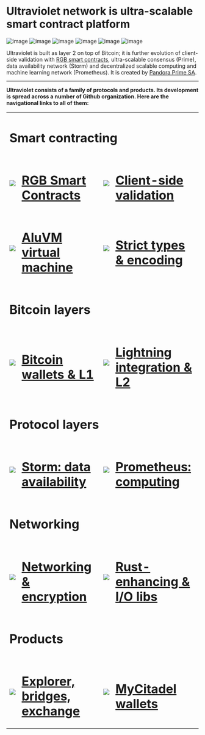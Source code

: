 # Ultraviolet network is ultra-scalable smart contract platform

![image](https://github.com/ultraviolet-network/.github/assets/372034/ac0e4415-92c2-4969-9196-648b4fae5fb5)
![image](https://github.com/ultraviolet-network/.github/assets/372034/5890d09d-f29a-44a5-b963-20386c80e988)
![image](https://github.com/ultraviolet-network/.github/assets/372034/26e9efee-a674-4739-9af6-7d242d8a4918)
![image](https://github.com/ultraviolet-network/.github/assets/372034/24f54680-37dd-4147-a14f-f9224eb2c72d)
![image](https://github.com/ultraviolet-network/.github/assets/372034/53990d70-a46e-4d99-8492-c5fe5716141e)
![image](https://github.com/ultraviolet-network/.github/assets/372034/77c89b2f-7fd2-478a-979e-183660b5078f)

Ultraviolet is built as layer 2 on top of Bitcoin; it is further evolution of client-side validation with [RGB smart contracts](https://rgb.tech), ultra-scalable consensus (Prime), data availability network (Storm) and decentralized scalable computing and machine learning network (Prometheus). It is created by [Pandora Prime SA](https://github.com/pandora-prime).

<hr/>

**Ultraviolet consists of a family of protocols and products. Its development is spread across a number of Github organization. Here are the navigational links to all of them:**

<table>
  <tr><td colspan=4><h1>Smart contracting</h1></td></tr>
  
  <tr>
    <td>
      <a href="https://github.com/RGB-WG"><img src="https://avatars.githubusercontent.com/u/39915942?s=100&v=4"/></a>
    </td>
    <td>
      <h1><a href="https://github.com/RGB-WG">RGB Smart Contracts</a></h1>
    </td>
    <td>
      <a href="https://github.com/LNP-BP"><img src="https://avatars.githubusercontent.com/u/55788029?s=100&v=4"/></a>
    </td>
    <td>
      <h1><a href="https://github.com/LNP-BP">Client-side validation</a></h1>
    </td>
  </tr>

  <tr>
    <td>
      <a href="https://github.com/AluVM"><img src="https://avatars.githubusercontent.com/u/119111163?s=100&v=4"/></a>
    </td>
    <td>
      <h1><a href="https://github.com/AluVM">AluVM virtual machine</a></h1>
    </td>
    <td>
      <a href="https://github.com/strict-types"><img src="https://avatars.githubusercontent.com/u/119111600?s=100&v=4"/></a>
    </td>
    <td>
      <h1><a href="https://github.com/strict-types">Strict types & encoding</a></h1>
    </td>
  </tr>
  
  <tr><td colspan=4><h1>Bitcoin layers</h1></td></tr>

  <tr>
    <td>
      <a href="https://github.com/BP-WG"><img src="https://avatars.githubusercontent.com/u/103577765?s=100&v=4"/></a>
    </td>
    <td>
      <h1><a href="https://github.com/BP-WG">Bitcoin wallets & L1</a></h1>
    </td>
    <td>
      <a href="https://github.com/LNP-WG"><img src="https://avatars.githubusercontent.com/u/101466836?s=100&v=4"/></a>
    </td>
    <td>
      <h1><a href="https://github.com/LNP-WG">Lightning integration & L2</a></h1>
    </td>
  </tr>

  <tr><td colspan=4><h1>Protocol layers</h1></td></tr>

  <tr>
    <td>
      <a href="https://github.com/Storm-WG"><img src="https://avatars.githubusercontent.com/u/54181212?s=100&v=4"/></a>
    </td>
    <td>
      <h1><a href="https://github.com/Storm-WG">Storm: data availability</a></h1>
    </td>
    <td>
      <a href="https://github.com/Prometheus-WG"><img src="https://avatars.githubusercontent.com/u/77581145?s=100&v=4"/></a>
    </td>
    <td>
      <h1><a href="https://github.com/Prometheus-WG">Prometheus: computing</a></h1>
    </td>
  </tr>

  <tr><td colspan=4><h1>Networking</h1></td></tr>

  <tr>
    <td>
      <a href="https://github.com/cyphernet-labs"><img src="https://avatars.githubusercontent.com/u/77578572?s=100&v=4"/></a>
    </td>
    <td>
      <h1><a href="https://github.com/cyphernet-labs">Networking & encryption</a></h1>
    </td>
    <td>
      <a href="https://github.com/rust-amplify"><img src="https://avatars.githubusercontent.com/u/102895845?s=100&v=4"/></a>
    </td>
    <td>
      <h1><a href="https://github.com/rust-amplify">Rust-enhancing&nbsp;&<br/>I/O libs</a></h1>
    </td>
  </tr>
  
  <tr><td colspan=4><h1>Products</h1></td></tr>

  <tr>
    <td>
      <a href="https://github.com/pandora-prime"><img src="https://avatars.githubusercontent.com/u/103960343?s=100&v=4"/></a>
    </td>
    <td>
      <h1><a href="https://github.com/pandora-prime">Explorer, bridges, exchange</a></h1>
    </td>
    <td>
      <a href="https://github.com/mycitadel"><img src="https://avatars.githubusercontent.com/u/60200610?s=100&v=4"/></a>
    </td>
    <td>
      <h1><a href="https://github.com/mycitadel">MyCitadel wallets</a></h1>
    </td>
  </tr>
</table>

